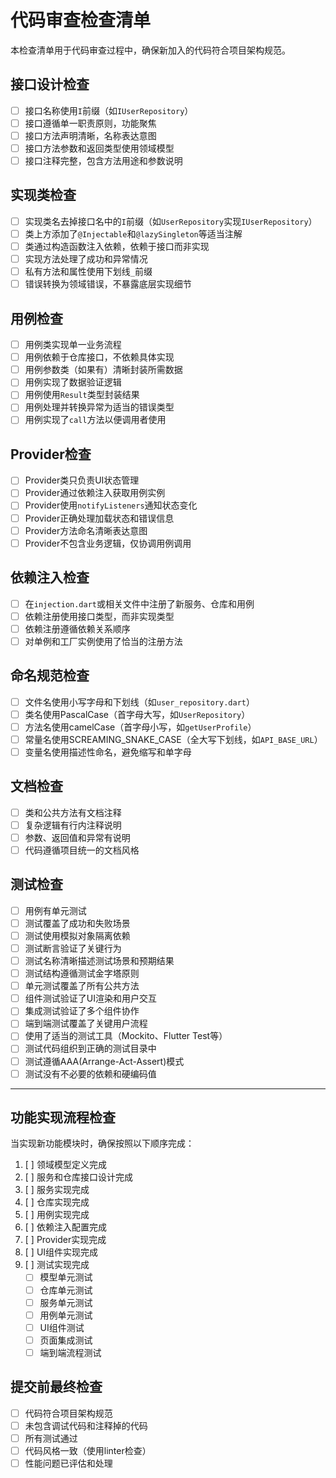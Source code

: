 # 代码审查检查清单

本检查清单用于代码审查过程中，确保新加入的代码符合项目架构规范。

## 接口设计检查

- [ ] 接口名称使用`I`前缀（如`IUserRepository`）
- [ ] 接口遵循单一职责原则，功能聚焦
- [ ] 接口方法声明清晰，名称表达意图
- [ ] 接口方法参数和返回类型使用领域模型
- [ ] 接口注释完整，包含方法用途和参数说明

## 实现类检查

- [ ] 实现类名去掉接口名中的`I`前缀（如`UserRepository`实现`IUserRepository`）
- [ ] 类上方添加了`@Injectable`和`@lazySingleton`等适当注解
- [ ] 类通过构造函数注入依赖，依赖于接口而非实现
- [ ] 实现方法处理了成功和异常情况
- [ ] 私有方法和属性使用下划线`_`前缀
- [ ] 错误转换为领域错误，不暴露底层实现细节

## 用例检查

- [ ] 用例类实现单一业务流程
- [ ] 用例依赖于仓库接口，不依赖具体实现
- [ ] 用例参数类（如果有）清晰封装所需数据
- [ ] 用例实现了数据验证逻辑
- [ ] 用例使用`Result`类型封装结果
- [ ] 用例处理并转换异常为适当的错误类型
- [ ] 用例实现了`call`方法以便调用者使用

## Provider检查

- [ ] Provider类只负责UI状态管理
- [ ] Provider通过依赖注入获取用例实例
- [ ] Provider使用`notifyListeners`通知状态变化
- [ ] Provider正确处理加载状态和错误信息
- [ ] Provider方法命名清晰表达意图
- [ ] Provider不包含业务逻辑，仅协调用例调用

## 依赖注入检查

- [ ] 在`injection.dart`或相关文件中注册了新服务、仓库和用例
- [ ] 依赖注册使用接口类型，而非实现类型
- [ ] 依赖注册遵循依赖关系顺序
- [ ] 对单例和工厂实例使用了恰当的注册方法

## 命名规范检查

- [ ] 文件名使用小写字母和下划线（如`user_repository.dart`）
- [ ] 类名使用PascalCase（首字母大写，如`UserRepository`）
- [ ] 方法名使用camelCase（首字母小写，如`getUserProfile`）
- [ ] 常量名使用SCREAMING_SNAKE_CASE（全大写下划线，如`API_BASE_URL`）
- [ ] 变量名使用描述性命名，避免缩写和单字母

## 文档检查

- [ ] 类和公共方法有文档注释
- [ ] 复杂逻辑有行内注释说明
- [ ] 参数、返回值和异常有说明
- [ ] 代码遵循项目统一的文档风格

## 测试检查

- [ ] 用例有单元测试
- [ ] 测试覆盖了成功和失败场景
- [ ] 测试使用模拟对象隔离依赖
- [ ] 测试断言验证了关键行为
- [ ] 测试名称清晰描述测试场景和预期结果
- [ ] 测试结构遵循测试金字塔原则
- [ ] 单元测试覆盖了所有公共方法
- [ ] 组件测试验证了UI渲染和用户交互
- [ ] 集成测试验证了多个组件协作
- [ ] 端到端测试覆盖了关键用户流程
- [ ] 使用了适当的测试工具（Mockito、Flutter Test等）
- [ ] 测试代码组织到正确的测试目录中
- [ ] 测试遵循AAA(Arrange-Act-Assert)模式
- [ ] 测试没有不必要的依赖和硬编码值

---

## 功能实现流程检查

当实现新功能模块时，确保按照以下顺序完成：

1. [ ] 领域模型定义完成
2. [ ] 服务和仓库接口设计完成
3. [ ] 服务实现完成
4. [ ] 仓库实现完成
5. [ ] 用例实现完成
6. [ ] 依赖注入配置完成
7. [ ] Provider实现完成
8. [ ] UI组件实现完成
9. [ ] 测试实现完成
   - [ ] 模型单元测试
   - [ ] 仓库单元测试
   - [ ] 服务单元测试
   - [ ] 用例单元测试
   - [ ] UI组件测试
   - [ ] 页面集成测试
   - [ ] 端到端流程测试

## 提交前最终检查

- [ ] 代码符合项目架构规范
- [ ] 未包含调试代码和注释掉的代码
- [ ] 所有测试通过
- [ ] 代码风格一致（使用linter检查）
- [ ] 性能问题已评估和处理 
